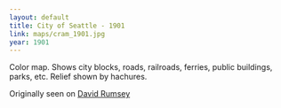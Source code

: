 ```yaml
---
layout: default
title: City of Seattle - 1901
link: maps/cram_1901.jpg
year: 1901
---
```


Color map. Shows city blocks, roads, railroads, ferries, public buildings, parks, etc. Relief shown by hachures.

Originally seen on [David Rumsey](http://www.davidrumsey.com/luna/servlet/detail/RUMSEY~8~1~273815~90047343:City-of-Seattle-and-environs,-Washi?sort=Pub_List_No_InitialSort%2CPub_Date%2CPub_List_No%2CSeries_No?&qvq=q:seattle;sort:Pub_List_No_InitialSort%2CPub_Date%2CPub_List_No%2CSeries_No;lc:RUMSEY~8~1&mi=7&trs=178)
